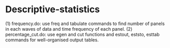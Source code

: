 # Descriptive-statistics

  (1) frequency.do: use freq and tabulate commands to find number of panels in each waves of data and time frequency of each panel. 
  (2) percentage_cut.do: use egen and cut functions and estout, eststo, esttab commands for well-organised output tables. 
